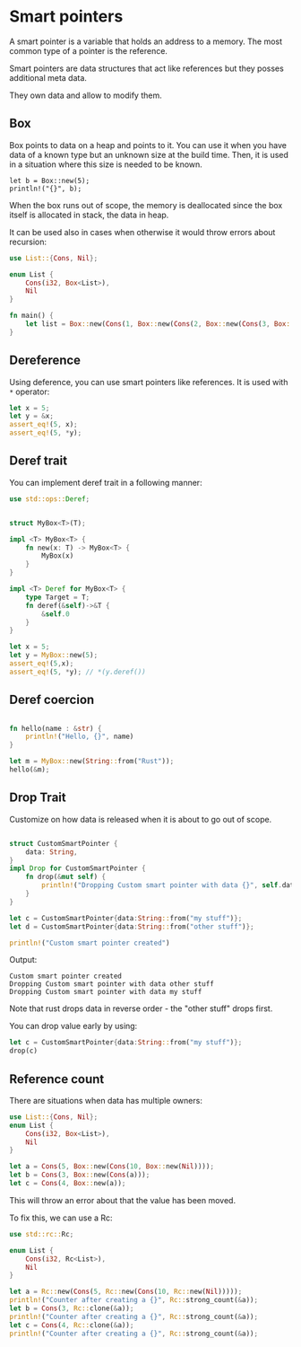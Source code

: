 # Smart pointers

A smart pointer is a variable that holds an address to a memory. The most common type of a pointer is the reference.

Smart pointers are data structures that act like references but they posses additional meta data. 

They own data and allow to modify them.

## Box

Box points to data on a heap and points to it. You can use it when you have data of a known type but an unknown size at the build time. Then, it is used in a situation where this size is needed to be known.

```
let b = Box::new(5);
println!("{}", b);
```

When the box runs out of scope, the memory is deallocated since the box itself is allocated in stack, the data in heap.

It can be used also in cases when otherwise it would throw errors about recursion:

```rust
use List::{Cons, Nil};

enum List {
    Cons(i32, Box<List>),
    Nil
}

fn main() {
    let list = Box::new(Cons(1, Box::new(Cons(2, Box::new(Cons(3, Box::new(Nil)))))));
}
```

## Dereference

Using deference, you can use smart pointers like references. It is used with `*` operator:

```rust
let x = 5;
let y = &x;
assert_eq!(5, x);
assert_eq!(5, *y);
```

## Deref trait

You can implement deref trait in a following manner:

```rust
use std::ops::Deref; 


struct MyBox<T>(T);

impl <T> MyBox<T> {
    fn new(x: T) -> MyBox<T> {
        MyBox(x)
    }
}

impl <T> Deref for MyBox<T> {
    type Target = T;
    fn deref(&self)->&T {
        &self.0
    }
}

let x = 5;
let y = MyBox::new(5);
assert_eq!(5,x);
assert_eq!(5, *y); // *(y.deref())
```

## Deref coercion

```rust

fn hello(name : &str) {
    println!("Hello, {}", name)
}

let m = MyBox::new(String::from("Rust"));
hello(&m);

```

## Drop Trait

Customize on how data is released when it is about to go out of scope.

```rust

struct CustomSmartPointer {
    data: String,
}
impl Drop for CustomSmartPointer {
    fn drop(&mut self) {
        println!("Dropping Custom smart pointer with data {}", self.data);
    }
}

let c = CustomSmartPointer{data:String::from("my stuff")};
let d = CustomSmartPointer{data:String::from("other stuff")};

println!("Custom smart pointer created")

```

Output:
```
Custom smart pointer created
Dropping Custom smart pointer with data other stuff
Dropping Custom smart pointer with data my stuff
```

Note that rust drops data in reverse order - the "other stuff" drops first.

You can drop value early by using:

```rust
let c = CustomSmartPointer{data:String::from("my stuff")};
drop(c)
```

## Reference count

There are situations when data has multiple owners:

```rust
use List::{Cons, Nil};
enum List {
    Cons(i32, Box<List>),
    Nil
}

let a = Cons(5, Box::new(Cons(10, Box::new(Nil))));
let b = Cons(3, Box::new(Cons(a)));
let c = Cons(4, Box::new(a));
```

This will throw an error about that the value has been moved.

To fix this, we can use a Rc:

```rust
use std::rc::Rc;

enum List {
    Cons(i32, Rc<List>),
    Nil
}

let a = Rc::new(Cons(5, Rc::new(Cons(10, Rc::new(Nil)))));
println!("Counter after creating a {}", Rc::strong_count(&a));
let b = Cons(3, Rc::clone(&a));
println!("Counter after creating a {}", Rc::strong_count(&a));
let c = Cons(4, Rc::clone(&a));
println!("Counter after creating a {}", Rc::strong_count(&a));
```
